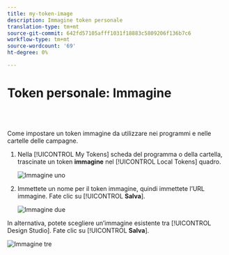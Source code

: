 ```yaml
---
title: my-token-image
description: Immagine token personale
translation-type: tm+mt
source-git-commit: 642fd57105afff1031f18883c5809206f136b7c6
workflow-type: tm+mt
source-wordcount: '69'
ht-degree: 0%

---
```



# Token personale: Immagine

<br> 

Come impostare un token immagine da utilizzare nei programmi e nelle cartelle delle campagne.

1. Nella [!UICONTROL My Tokens] scheda del programma o della cartella, trascinate un token **immagine** nel [!UICONTROL Local Tokens] quadro.

   ![Immagine uno](/help/sky/assets/my-tokens/my-token-image/my-token-image-1.png)

1. Immettete un nome per il token immagine, quindi immettete l’URL immagine. Fate clic su [!UICONTROL **Salva**].

   ![Immagine due](/help/sky/assets/my-tokens/my-token-image/my-token-image-2.png)

In alternativa, potete scegliere un’immagine esistente tra [!UICONTROL Design Studio]. Fate clic su [!UICONTROL **Salva**].

![Immagine tre](/help/sky/assets/my-tokens/my-token-image/my-token-image-3.png)
